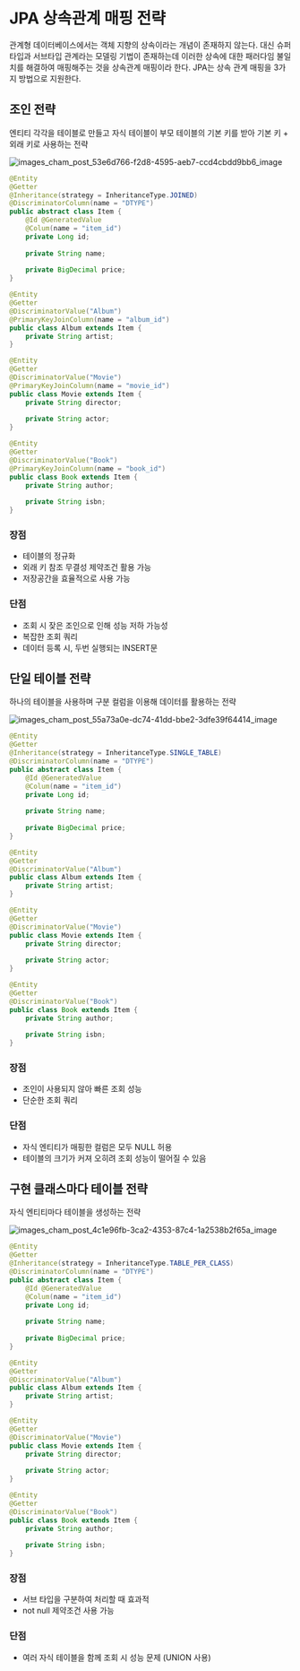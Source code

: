 # JPA 상속관계 매핑 전략

관계형 데이터베이스에서는 객체 지향의 상속이라는 개념이 존재하지 않는다. 대신 슈퍼타입과 서브타입 관계라는 
모델링 기법이 존재하는데 이러한 상속에 대한 패러다임 불일치를 해결하여 매핑해주는 것을 상속관계 매핑이라 한다.
JPA는 상속 관계 매핑을 3가지 방법으로 지원한다.

## 조인 전략
엔티티 각각을 테이블로 만들고 자식 테이블이 부모 테이블의 기본 키를 받아 기본 키 + 외래 키로 사용하는 전략

![images_cham_post_53e6d766-f2d8-4595-aeb7-ccd4cbdd9bb6_image](https://user-images.githubusercontent.com/55070039/179357568-61792e73-bbb9-4ef7-8ec5-2c8dcfb17c8a.png)

```java
@Entity
@Getter
@Inheritance(strategy = InheritanceType.JOINED)
@DiscriminatorColumn(name = "DTYPE")
public abstract class Item {
    @Id @GeneratedValue
    @Colum(name = "item_id")
    private Long id;
    
    private String name;
    
    private BigDecimal price;
}
```

```java
@Entity
@Getter
@DiscriminatorValue("Album")
@PrimaryKeyJoinColumn(name = "album_id")
public class Album extends Item {
    private String artist;
}
```

```java
@Entity
@Getter
@DiscriminatorValue("Movie")
@PrimaryKeyJoinColumn(name = "movie_id")
public class Movie extends Item {
    private String director;
    
    private String actor;
}
```

```java
@Entity
@Getter
@DiscriminatorValue("Book")
@PrimaryKeyJoinColumn(name = "book_id")
public class Book extends Item {
    private String author;
    
    private String isbn;
}
```

### 장점
 - 테이블의 정규화
 - 외래 키 참조 무결성 제약조건 활용 가능
 - 저장공간을 효율적으로 사용 가능

### 단점
 - 조회 시 잦은 조인으로 인해 성능 저하 가능성
 - 복잡한 조회 쿼리
 - 데이터 등록 시, 두번 실행되는 INSERT문

## 단일 테이블 전략
하나의 테이블을 사용하며 구분 컬럼을 이용해 데이터를 활용하는 전략

![images_cham_post_55a73a0e-dc74-41dd-bbe2-3dfe39f64414_image](https://user-images.githubusercontent.com/55070039/179358079-21043dd2-63b6-49c6-a3db-958c5b831aa6.png)

```java
@Entity
@Getter
@Inheritance(strategy = InheritanceType.SINGLE_TABLE)
@DiscriminatorColumn(name = "DTYPE")
public abstract class Item {
    @Id @GeneratedValue
    @Colum(name = "item_id")
    private Long id;
    
    private String name;
    
    private BigDecimal price;
}
```

```java
@Entity
@Getter
@DiscriminatorValue("Album")
public class Album extends Item {
    private String artist;
}
```

```java
@Entity
@Getter
@DiscriminatorValue("Movie")
public class Movie extends Item {
    private String director;
    
    private String actor;
}
```

```java
@Entity
@Getter
@DiscriminatorValue("Book")
public class Book extends Item {
    private String author;
    
    private String isbn;
}
```

### 장점
 - 조인이 사용되지 않아 빠른 조회 성능
 - 단순한 조회 쿼리

### 단점
 - 자식 엔티티가 매핑한 컬럼은 모두 NULL 허용
 - 테이블의 크기가 커져 오히려 조회 성능이 떨어질 수 있음

## 구현 클래스마다 테이블 전략
자식 엔티티마다 테이블을 생성하는 전략

![images_cham_post_4c1e96fb-3ca2-4353-87c4-1a2538b2f65a_image](https://user-images.githubusercontent.com/55070039/179358184-1defb6e2-dbb2-43ef-b375-08aaf712a51d.png)

```java
@Entity
@Getter
@Inheritance(strategy = InheritanceType.TABLE_PER_CLASS)
@DiscriminatorColumn(name = "DTYPE")
public abstract class Item {
    @Id @GeneratedValue
    @Colum(name = "item_id")
    private Long id;
    
    private String name;
    
    private BigDecimal price;
}
```

```java
@Entity
@Getter
@DiscriminatorValue("Album")
public class Album extends Item {
    private String artist;
}
```

```java
@Entity
@Getter
@DiscriminatorValue("Movie")
public class Movie extends Item {
    private String director;
    
    private String actor;
}
```

```java
@Entity
@Getter
@DiscriminatorValue("Book")
public class Book extends Item {
    private String author;
    
    private String isbn;
}
```

### 장점
 - 서브 타입을 구분하여 처리할 때 효과적
 - not null 제약조건 사용 가능

### 단점
 - 여러 자식 테이블을 함께 조회 시 성능 문제 (UNION 사용)
